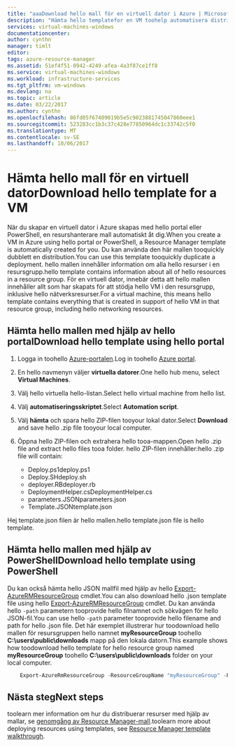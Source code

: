 ```yaml
---
title: "aaaDownload hello mall för en virtuell dator i Azure | Microsoft Docs"
description: "Hämta hello templatefor en VM toohelp automatisera distributioner i hello Resource Manager-distributionsmodellen"
services: virtual-machines-windows
documentationcenter: 
author: cynthn
manager: timlt
editor: 
tags: azure-resource-manager
ms.assetid: 51ef4f51-0942-4249-afea-4a3f87ce1ff8
ms.service: virtual-machines-windows
ms.workload: infrastructure-services
ms.tgt_pltfrm: vm-windows
ms.devlang: na
ms.topic: article
ms.date: 03/22/2017
ms.author: cynthn
ms.openlocfilehash: 86fd05f67409019b5e5c9023881745047860eee1
ms.sourcegitcommit: 523283cc1b3c37c428e77850964dc1c33742c5f0
ms.translationtype: MT
ms.contentlocale: sv-SE
ms.lasthandoff: 10/06/2017
---
```

# <a name="download-hello-template-for-a-vm"></a><span data-ttu-id="f38dd-103">Hämta hello mall för en virtuell dator</span><span class="sxs-lookup"><span data-stu-id="f38dd-103">Download hello template for a VM</span></span>
<span data-ttu-id="f38dd-104">När du skapar en virtuell dator i Azure skapas med hello portal eller PowerShell, en resurshanterare mall automatiskt åt dig.</span><span class="sxs-lookup"><span data-stu-id="f38dd-104">When you create a VM in Azure using hello portal or PowerShell, a Resource Manager template is automatically created for you.</span></span> <span data-ttu-id="f38dd-105">Du kan använda den här mallen tooquickly dubblett en distribution.</span><span class="sxs-lookup"><span data-stu-id="f38dd-105">You can use this template tooquickly duplicate a deployment.</span></span> <span data-ttu-id="f38dd-106">hello mallen innehåller information om alla hello resurser i en resursgrupp.</span><span class="sxs-lookup"><span data-stu-id="f38dd-106">hello template contains information about all of hello resources in a resource group.</span></span> <span data-ttu-id="f38dd-107">För en virtuell dator, innebär detta att hello mallen innehåller allt som har skapats för att stödja hello VM i den resursgrupp, inklusive hello nätverksresurser.</span><span class="sxs-lookup"><span data-stu-id="f38dd-107">For a virtual machine, this means hello template contains everything that is created in support of hello VM in that resource group, including hello networking resources.</span></span>

## <a name="download-hello-template-using-hello-portal"></a><span data-ttu-id="f38dd-108">Hämta hello mallen med hjälp av hello portal</span><span class="sxs-lookup"><span data-stu-id="f38dd-108">Download hello template using hello portal</span></span>
1. <span data-ttu-id="f38dd-109">Logga in toohello [Azure-portalen](https://portal.azure.com/).</span><span class="sxs-lookup"><span data-stu-id="f38dd-109">Log in toohello [Azure portal](https://portal.azure.com/).</span></span>
2. <span data-ttu-id="f38dd-110">En hello navmenyn väljer **virtuella datorer**.</span><span class="sxs-lookup"><span data-stu-id="f38dd-110">One hello hub menu, select **Virtual Machines**.</span></span>
3. <span data-ttu-id="f38dd-111">Välj hello virtuella hello-listan.</span><span class="sxs-lookup"><span data-stu-id="f38dd-111">Select hello virtual machine from hello list.</span></span>
4. <span data-ttu-id="f38dd-112">Välj **automatiseringsskriptet**.</span><span class="sxs-lookup"><span data-stu-id="f38dd-112">Select **Automation script**.</span></span>
5. <span data-ttu-id="f38dd-113">Välj **hämta** och spara hello ZIP-filen tooyour lokal dator.</span><span class="sxs-lookup"><span data-stu-id="f38dd-113">Select **Download** and save hello .zip file tooyour local computer.</span></span>
6. <span data-ttu-id="f38dd-114">Öppna hello ZIP-filen och extrahera hello tooa-mappen.</span><span class="sxs-lookup"><span data-stu-id="f38dd-114">Open hello .zip file and extract hello files tooa folder.</span></span> <span data-ttu-id="f38dd-115">hello ZIP-filen innehåller:</span><span class="sxs-lookup"><span data-stu-id="f38dd-115">hello .zip file will contain:</span></span>
   
   * <span data-ttu-id="f38dd-116">Deploy.ps1</span><span class="sxs-lookup"><span data-stu-id="f38dd-116">deploy.ps1</span></span>
   * <span data-ttu-id="f38dd-117">Deploy.SH</span><span class="sxs-lookup"><span data-stu-id="f38dd-117">deploy.sh</span></span> 
   * <span data-ttu-id="f38dd-118">deployer.RB</span><span class="sxs-lookup"><span data-stu-id="f38dd-118">deployer.rb</span></span>
   * <span data-ttu-id="f38dd-119">DeploymentHelper.cs</span><span class="sxs-lookup"><span data-stu-id="f38dd-119">DeploymentHelper.cs</span></span>
   * <span data-ttu-id="f38dd-120">parameters.JSON</span><span class="sxs-lookup"><span data-stu-id="f38dd-120">parameters.json</span></span>
   * <span data-ttu-id="f38dd-121">Template.JSON</span><span class="sxs-lookup"><span data-stu-id="f38dd-121">template.json</span></span>

<span data-ttu-id="f38dd-122">Hej template.json filen är hello mallen.</span><span class="sxs-lookup"><span data-stu-id="f38dd-122">hello template.json file is hello template.</span></span>

## <a name="download-hello-template-using-powershell"></a><span data-ttu-id="f38dd-123">Hämta hello mallen med hjälp av PowerShell</span><span class="sxs-lookup"><span data-stu-id="f38dd-123">Download hello template using PowerShell</span></span>
<span data-ttu-id="f38dd-124">Du kan också hämta hello JSON mallfil med hjälp av hello [Export-AzureRMResourceGroup](https://msdn.microsoft.com/library/mt715427.aspx) cmdlet.</span><span class="sxs-lookup"><span data-stu-id="f38dd-124">You can also download hello .json template file using hello [Export-AzureRMResourceGroup](https://msdn.microsoft.com/library/mt715427.aspx) cmdlet.</span></span> <span data-ttu-id="f38dd-125">Du kan använda hello `-path` parametern tooprovide hello filnamnet och sökvägen för hello JSON-fil.</span><span class="sxs-lookup"><span data-stu-id="f38dd-125">You can use hello `-path` parameter tooprovide hello filename and path for hello .json file.</span></span> <span data-ttu-id="f38dd-126">Det här exemplet illustrerar hur toodownload hello mallen för resursgruppen hello namnet **myResourceGroup** toohello **C:\users\public\downloads** mapp på den lokala datorn.</span><span class="sxs-lookup"><span data-stu-id="f38dd-126">This example shows how toodownload hello template for hello resource group named **myResourceGroup** toohello **C:\users\public\downloads** folder on your local computer.</span></span>

```powershell
    Export-AzureRmResourceGroup -ResourceGroupName "myResourceGroup" -Path "C:\users\public\downloads"
```

## <a name="next-steps"></a><span data-ttu-id="f38dd-127">Nästa steg</span><span class="sxs-lookup"><span data-stu-id="f38dd-127">Next steps</span></span>
<span data-ttu-id="f38dd-128">toolearn mer information om hur du distribuerar resurser med hjälp av mallar, se [genomgång av Resource Manager-mall](../../azure-resource-manager/resource-manager-template-walkthrough.md).</span><span class="sxs-lookup"><span data-stu-id="f38dd-128">toolearn more about deploying resources using templates, see [Resource Manager template walkthrough](../../azure-resource-manager/resource-manager-template-walkthrough.md).</span></span>

